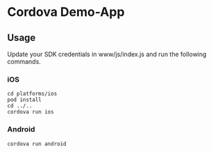 # Cordova Demo-App

## Usage

Update your SDK credentials in www/js/index.js and run the following commands.

### iOS

```
cd platforms/ios
pod install
cd ../..
cordova run ios
```

### Android

```
cordova run android
```
